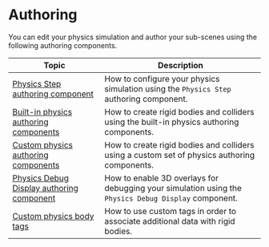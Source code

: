 # Authoring

You can edit your physics simulation and author your sub-scenes using the following authoring components.

| Topic                                                            | Description                                                                      |
|------------------------------------------------------------------|----------------------------------------------------------------------------------|
| [Physics Step authoring component](component-step.md)                                | How to configure your physics simulation using the `Physics Step` authoring component.                            |
| [Built-in physics authoring components](built-in-components.md)             | How to create rigid bodies and colliders using the built-in physics authoring components.                       |
| [Custom physics authoring components](custom-samples-physics-components.md) | How to create rigid bodies and colliders using a custom set of physics authoring components.                         |
| [Physics Debug Display authoring component](component-debug-display.md)              | How to enable 3D overlays for debugging your simulation using the `Physics Debug Display` component. |
| [Custom physics body tags](tag-physics-body.md) | How to use custom tags in order to associate additional data with rigid bodies. |

